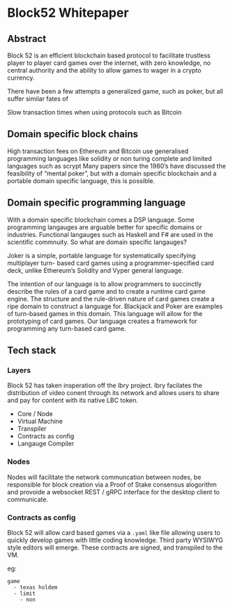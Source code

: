 # Block52 Whitepaper

## Abstract
Block 52 is an efficient blockchain based protocol to facilitate trustless player to player card games over the internet, with zero knowledge, no central authority and the ability to allow games to wager in a crypto currency.

There have been a few attempts a generalized game, such as poker, but all suffer similar fates of 

Slow transaction times when using protocols such as Bitcoin


## Domain specific block chains
High transaction fees on Ethereum and Bitcoin use generalised programming languages like solidity or non turing complete and limited languages such as scrypt
Many papers since the 1980’s have discussed the feasibility of “mental poker”, but with a domain specific blockchain and a portable domain specific language, this is possible.

## Domain specific programming language
With a domain specific blockchain comes a DSP language. Some programming langauges are arguable better for specific domains or industries.  Functional langauges such as Haskell and F# are used in the scientific commnuity.  So what are domain specific langauges?

Joker is a simple, portable language for systematically specifying multiplayer turn- based card games using a programmer-specified card deck, unlike Ethereum’s Solidity and Vyper general language.

The intention of our language is to allow programmers to succinctly describe the rules of a card game and to create a runtime card game engine. The structure and the rule-driven nature of card games create a ripe domain to construct a language for. Blackjack and Poker are examples of turn-based games in this domain. This language will allow for the prototyping of card games. Our language creates a framework for programming any turn-based card game.

## Tech stack
### Layers

Block 52 has taken insperation off the lbry project.  lbry facilates the distribution of video conent through its network and allows users to share and pay for content with its native LBC token.   

* Core / Node
* Virtual Machine
* Transpiler
* Contracts as config
* Langauge Compiler

### Nodes
Nodes will facilitate the network communcation between nodes, be responsible for block creation via a Proof of Stake consensus alogorithm and provoide a websocket REST / gRPC interface for the desktop client to communicate.

### Contracts as config

Block 52 will allow card based games via a `.yaml` like file allowing users to quickly develop games with little coding knowledge.  Third party WYSIWYG style editors will emerge.  These contracts are signed, and transpiled to the VM.

eg:
```ymal
game
  - texas holdem
  - limit
    - non 
```

